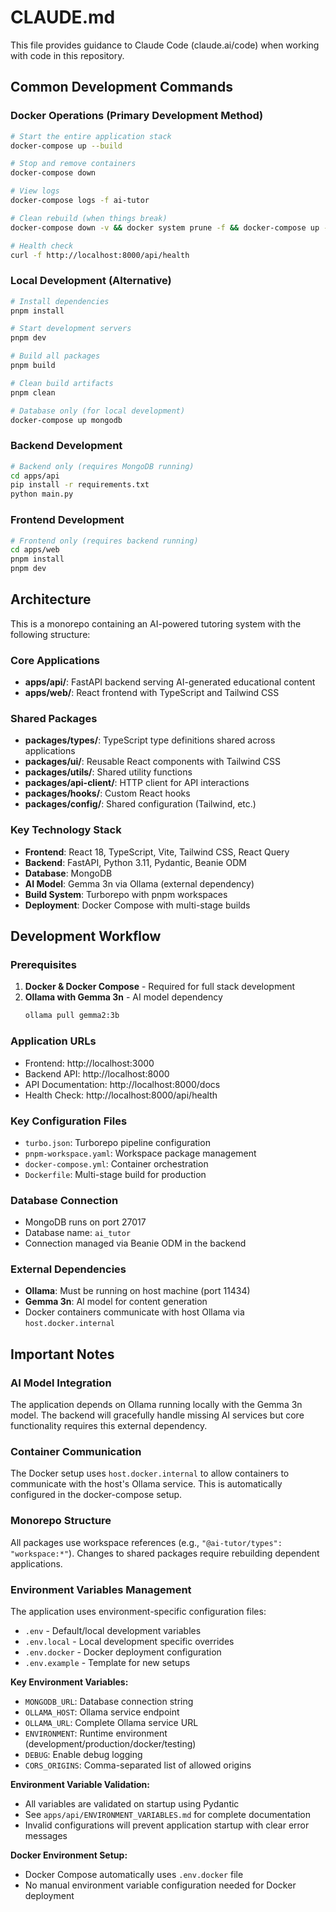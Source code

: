 # CLAUDE.md

This file provides guidance to Claude Code (claude.ai/code) when working with code in this repository.

## Common Development Commands

### Docker Operations (Primary Development Method)
```bash
# Start the entire application stack
docker-compose up --build

# Stop and remove containers
docker-compose down

# View logs
docker-compose logs -f ai-tutor

# Clean rebuild (when things break)
docker-compose down -v && docker system prune -f && docker-compose up --build

# Health check
curl -f http://localhost:8000/api/health
```

### Local Development (Alternative)
```bash
# Install dependencies
pnpm install

# Start development servers
pnpm dev

# Build all packages
pnpm build

# Clean build artifacts
pnpm clean

# Database only (for local development)
docker-compose up mongodb
```

### Backend Development
```bash
# Backend only (requires MongoDB running)
cd apps/api
pip install -r requirements.txt
python main.py
```

### Frontend Development
```bash
# Frontend only (requires backend running)
cd apps/web
pnpm install
pnpm dev
```

## Architecture

This is a monorepo containing an AI-powered tutoring system with the following structure:

### Core Applications
- **apps/api/**: FastAPI backend serving AI-generated educational content
- **apps/web/**: React frontend with TypeScript and Tailwind CSS

### Shared Packages
- **packages/types/**: TypeScript type definitions shared across applications
- **packages/ui/**: Reusable React components with Tailwind CSS
- **packages/utils/**: Shared utility functions
- **packages/api-client/**: HTTP client for API interactions
- **packages/hooks/**: Custom React hooks
- **packages/config/**: Shared configuration (Tailwind, etc.)

### Key Technology Stack
- **Frontend**: React 18, TypeScript, Vite, Tailwind CSS, React Query
- **Backend**: FastAPI, Python 3.11, Pydantic, Beanie ODM
- **Database**: MongoDB 
- **AI Model**: Gemma 3n via Ollama (external dependency)
- **Build System**: Turborepo with pnpm workspaces
- **Deployment**: Docker Compose with multi-stage builds

## Development Workflow

### Prerequisites
1. **Docker & Docker Compose** - Required for full stack development
2. **Ollama with Gemma 3n** - AI model dependency
   ```bash
   ollama pull gemma2:3b
   ```

### Application URLs
- Frontend: http://localhost:3000
- Backend API: http://localhost:8000
- API Documentation: http://localhost:8000/docs
- Health Check: http://localhost:8000/api/health

### Key Configuration Files
- `turbo.json`: Turborepo pipeline configuration
- `pnpm-workspace.yaml`: Workspace package management
- `docker-compose.yml`: Container orchestration
- `Dockerfile`: Multi-stage build for production

### Database Connection
- MongoDB runs on port 27017
- Database name: `ai_tutor` 
- Connection managed via Beanie ODM in the backend

### External Dependencies
- **Ollama**: Must be running on host machine (port 11434)
- **Gemma 3n**: AI model for content generation
- Docker containers communicate with host Ollama via `host.docker.internal`

## Important Notes

### AI Model Integration
The application depends on Ollama running locally with the Gemma 3n model. The backend will gracefully handle missing AI services but core functionality requires this external dependency.

### Container Communication
The Docker setup uses `host.docker.internal` to allow containers to communicate with the host's Ollama service. This is automatically configured in the docker-compose setup.

### Monorepo Structure
All packages use workspace references (e.g., `"@ai-tutor/types": "workspace:*"`). Changes to shared packages require rebuilding dependent applications.

### Environment Variables Management
The application uses environment-specific configuration files:
- `.env` - Default/local development variables
- `.env.local` - Local development specific overrides
- `.env.docker` - Docker deployment configuration
- `.env.example` - Template for new setups

**Key Environment Variables:**
- `MONGODB_URL`: Database connection string
- `OLLAMA_HOST`: Ollama service endpoint
- `OLLAMA_URL`: Complete Ollama service URL
- `ENVIRONMENT`: Runtime environment (development/production/docker/testing)
- `DEBUG`: Enable debug logging
- `CORS_ORIGINS`: Comma-separated list of allowed origins

**Environment Variable Validation:**
- All variables are validated on startup using Pydantic
- See `apps/api/ENVIRONMENT_VARIABLES.md` for complete documentation
- Invalid configurations will prevent application startup with clear error messages

**Docker Environment Setup:**
- Docker Compose automatically uses `.env.docker` file
- No manual environment variable configuration needed for Docker deployment